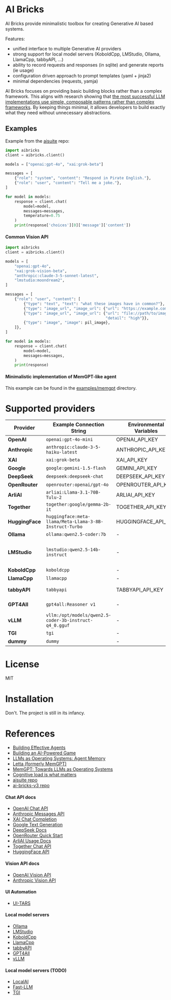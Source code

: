 # AI Bricks

AI Bricks provide minimalistic toolbox for creating Generative AI based systems.

Features:
- unified interface to multiple Generative AI providers
- strong support for local model servers (KoboldCpp, LMStudio, Ollama, LlamaCpp, tabbyAPI, ...)
- ability to record requests and responses (in sqlite) and generate reports (ie usage)
- configuration driven approach to prompt templates (yaml + jinja2)
- minimal dependencies (requests, yamja)

AI Bricks focuses on providing basic building blocks rather than a complex framework. This aligns with research showing that [the most successful LLM implementations use simple, composable patterns rather than complex frameworks](https://www.anthropic.com/research/building-effective-agents). By keeping things minimal, it allows developers to build exactly what they need without unnecessary abstractions.


## Examples

Example from the [aisuite](https://github.com/andrewyng/aisuite) repo:
```python
import aibricks
client = aibricks.client()

models = ["openai:gpt-4o", "xai:grok-beta"]

messages = [
    {"role": "system", "content": "Respond in Pirate English."},
    {"role": "user", "content": "Tell me a joke."},
]

for model in models:
    response = client.chat(
        model=model,
        messages=messages,
        temperature=0.75
    )
    print(response['choices'][0]['message']['content'])
```

#### Common Vision API

```python
import aibricks
client = aibricks.client()

models = [
    "openai:gpt-4o",
    "xai:grok-vision-beta",
    "anthropic:claude-3-5-sonnet-latest",
    "lmstudio:moondream2",
]

messages = [
    {"role": "user", "content": [
        {"type": "text", "text": "what these images have in common?"},
        {"type": "image_url", "image_url": {"url": "https://example.com/image1.jpg"}},
        {"type": "image_url", "image_url": {"url": "file://path/to/image2.jpg",
                                            "detail": "high"}},
        {"type": "image", "image": pil_image},
    ]},
]

for model in models:
    response = client.chat(
        model=model,
        messages=messages,
    )
    print(response)
```

#### Minimalistic implementation of MemGPT-like agent
This example can be found in the [examples/memgpt](examples/memgpt) directory.


# Supported providers

| Provider       | Example Connection String           | Environmental Variables  | Notes  |
|----------------|-------------------------------------|--------------------------|--------|
| **OpenAI**     | `openai:gpt-4o-mini`                | OPENAI_API_KEY           |        |
| **Anthropic**  | `anthropic:claude-3-5-haiku-latest` | ANTHROPIC_API_KEY        |        |
| **XAI**        | `xai:grok-beta`                     | XAI_API_KEY              |        |
| **Google**     | `google:gemini-1.5-flash`           | GEMINI_API_KEY           |        |
| **DeepSeek**   | `deepseek:deepseek-chat`            | DEEPSEEK_API_KEY         |        |
| **OpenRouter** | `openrouter:openai/gpt-4o`          | OPENROUTER_API_KEY       |        |
| **ArliAI**     | `arliai:Llama-3.1-70B-Tulu-2`       | ARLIAI_API_KEY           |        |
| **Together**   | `together:google/gemma-2b-it`       | TOGETHER_API_KEY         | 🚧🚧🚧 |
| **HuggingFace**| `huggingface:meta-llama/Meta-Llama-3-8B-Instruct-Turbo` | HUGGINGFACE_API_KEY | 🚧🚧🚧 |
| **Ollama**     | `ollama:qwen2.5-coder:7b`           | -                        | GGUF   |
| **LMStudio**   | `lmstudio:qwen2.5-14b-instruct`     | -                        | GGUF<br>dynamic model loading |
| **KoboldCpp**  | `koboldcpp`                         | -                        | GGUF   |
| **LlamaCpp**   | `llamacpp`                          | -                        | GGUF   |
| **tabbyAPI**   | `tabbyapi`                          | TABBYAPI_API_KEY         | EXL2, GPTQ |
| **GPT4All**    | `gpt4all:Reasoner v1`               | -                        | GGUF<br>buggy |
| **vLLM**       | `vllm:/opt/models/qwen2.5-coder-3b-instruct-q4_0.gguf` | - | GGUF |
| **TGI**        | `tgi`                               | -                        | 🚧🚧🚧 |
| **dummy**      | `dummy`                             | -                        |        |


# License

MIT

# Installation

Don't. The project is still in its infancy.


# References

- [Building Effective Agents](https://www.anthropic.com/research/building-effective-agents)
- [Building an AI-Powered Game](https://learn.deeplearning.ai/courses/building-an-ai-powered-game)
- [LLMs as Operating Systems: Agent Memory](https://learn.deeplearning.ai/courses/llms-as-operating-systems-agent-memory)
- [Letta (formerly MemGPT)](https://github.com/letta-ai/letta)
- [MemGPT: Towards LLMs as Operating Systems](https://arxiv.org/abs/2310.08560)
- [Cognitive load is what matters](https://minds.md/zakirullin/cognitive)
- [aisuite repo](https://github.com/andrewyng/aisuite)
- [ai-bricks-v3 repo](https://github.com/mobarski/ai-bricks-v3)

#### Chat API docs
- [OpenAI Chat API](https://platform.openai.com/docs/api-reference/chat)
- [Anthropic Messages API](https://docs.anthropic.com/en/api/messages)
- [XAI Chat Completion](https://docs.x.ai/docs/api-reference#chat-completions)
- [Google Text Generation](https://ai.google.dev/gemini-api/docs/text-generation)
- [DeepSeek Docs](https://api-docs.deepseek.com/)
- [OpenRouter Quick Start](https://openrouter.ai/docs/quick-start)
- [ArliAI Usage Docs](https://www.arliai.com/docs)
- [Together Chat API](https://docs.together.ai/docs/chat-overview)
- [HuggingFace API](https://huggingface.co/docs/api-inference/index)

#### Vision API docs
- [OpenAI Vision API](https://platform.openai.com/docs/guides/vision)
- [Anthropic Vision API](https://docs.anthropic.com/en/docs/build-with-claude/vision)

#### UI Automation
- [UI-TARS](https://github.com/bytedance/UI-TARS)

#### Local model servers
- [Ollama](https://ollama.ai/)
- [LMStudio](https://lmstudio.ai/)
- [KoboldCpp](https://github.com/LostRuins/koboldcpp)
- [LlamaCpp](https://github.com/ggerganov/llama.cpp)
- [tabbyAPI](https://github.com/theroyallab/tabbyAPI)
- [GPT4All](https://gpt4all.io/index.html?ref=localhost)
- [vLLM](https://docs.vllm.ai/en/latest/serving/openai_compatible_server.html)

#### Local model servers (TODO)
- [LocalAI](https://github.com/mudler/LocalAI)
- [Fast-LLM](https://github.com/ServiceNow/Fast-LLM)
- [TGI](https://huggingface.co/docs/text-generation-inference/en/index)
